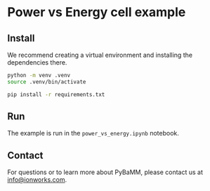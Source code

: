 # Power vs Energy cell example

## Install

We recommend creating a virtual environment and installing the dependencies there.

```bash
python -m venv .venv
source .venv/bin/activate
```

```bash
pip install -r requirements.txt
```

## Run

The example is run in the `power_vs_energy.ipynb` notebook.

## Contact

For questions or to learn more about PyBaMM, please contact us at [info@ionworks.com](mailto:info@ionworks.com).
